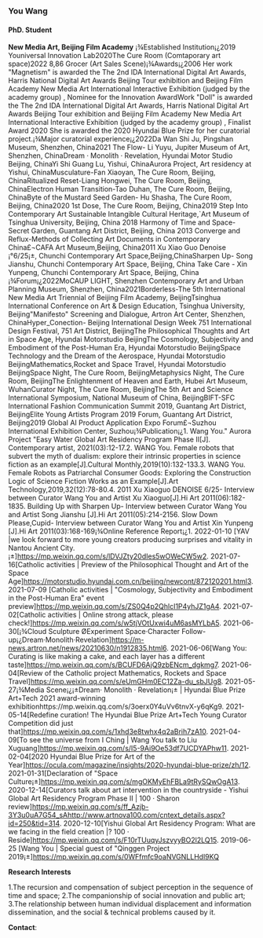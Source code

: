 ### You Wang
#### PhD. Student
**New Media Art, Beijing Film Academy**
¡¾Established Institution¡¿2019 Youniversal Innovation Lab2020The Cure Room (Comtaporary art space)2022 8,86 Grocer (Art Sales Scene)¡¾Awards¡¿2006 Her work "Magnetism" is awarded the The 2nd IDA International Digital Art Awards, Harris National Digital Art Awards Beijing Tour exhibition and Beijing Film Academy New Media Art International Interactive Exhibition (judged by the academy group) , Nominee for the Innovation AwardWork "Doll" is awarded the The 2nd IDA International Digital Art Awards, Harris National Digital Art Awards Beijing Tour exhibition and Beijing Film Academy New Media Art International Interactive Exhibition (judged by the academy group) , Finalist Award 2020 She is awarded the 2020 Hyundai Blue Prize for her curatorial project.¡¾Major curatorial experience¡¿2022Da Wan Shi Ju, Pingshan Museum, Shenzhen, China2021 The Flow- Li Yuyu, Jupiter Museum of Art, Shenzhen, ChinaDream &#183; Monolith &#183; Revelation, Hyundai Motor Studio Beijing, ChinaYi Shi Guang Lu, Yishui, ChinaAurora Project, Art residency at Yishui, ChinaMusculature-Fan Xiaoyan, The Cure Room, Beijing, ChinaRitualized Reset-Liang Hongwei, The Cure Room, Beijing, ChinaElectron Human Transition-Tao Duhan, The Cure Room, Beijing, ChinaByte of the Mustard Seed Garden- Hu Shasha, The Cure Room, Beijing, China2020 1st Dose, The Cure Room, Beijing, China2019 Step Into Contemporary Art Sustainable Intangible Cultural Heritage,`Art Museum of Tsinghua University, Beijing, China 2018 Harmony of Time and Space-Secret Garden, Guantang Art District, Beijing, China 2013 Converge and Reflux-Methods of Collecting Art Documents in Contemporary China£¬CAFA Art Museum,Beijing, China2011 Xu Xiao Guo Denoise ¡°6/25¡±, Chunchi Contemporary Art Space,Beijing,ChinaSharpen Up- Song Jianshu, Chunchi Contemporary Art Space, Beijing, China Take Care - Xin Yunpeng, Chunchi Contemporary Art Space, Beijing, China ¡¾Forum¡¿2022MoCAUP LIGHT, Shenzhen Contemporary Art and Urban Planning Museum, Shenzhen, China2021Borderless-The 5th International New Media Art Triennial of Beijing Film Academy, BeijingTsinghua International Conference on Art & Design Education, Tsinghua University, Beijing"Manifesto" Screening and Dialogue, Artron Art Center, Shenzhen, ChinaHyper_Conection- Beijing International Design Week 751 International Design Festival, 751 Art District, BeijingThe Philosophical Thoughts and Art in Space Age, Hyundai Motorstudio BeijingThe Cosmology, Subjectivity and Embodiment of the Post-Human Era, Hyundai Motorstudio BeijingSpace Technology and the Dream of the Aerospace, Hyundai Motorstudio BeijingMathematics,Rocket and Space Travel, Hyundai Motorstudio BeijingSpace Night, The Cure Room, BeijingMetaphysics Night, The Cure Room, BeijingThe Enlightenment of Heaven and Earth, Hubei Art Museum, WuhanCurator Night, The Cure Room, BeijingThe 5th Art and Science International Symposium, National Museum of China, BeijingBIFT-SFC International Fashion Communication Summit 2019, Guantang Art District, BeijingElite Young Artists Program 2019 Forum, Guantang Art District, Beijing2019 Global AI Product Application Expo Forum£¬Suzhou International Exhibition Center, Suzhou¡¾Publication¡¿1. Wang You." Aurora Project "Easy Water Global Art Residency Program Phase II[J]. Contemporary artist, 2021(03):12-17.2. WANG You. Female robots that subvert the myth of dualism: explore their intrinsic properties in science fiction as an example[J].Cultural Monthly,2019(10):132-133.3. WANG You. Female Robots as Patriarchal Consumer Goods: Exploring the Construction Logic of Science Fiction Works as an Example[J].Art Technology,2019,32(12):78-80.4. 2011 Xu Xiaoguo DENOISE 6/25- Interview between Curator Wang You and Artist Xu Xiaoguo[J].Hi Art 2011(06):182-1835. Building Up with Sharpen Up- Interview between Curator Wang You and Artist Song Jianshu [J].Hi Art 2011(05):214-2156. Slow Down Please,Cupid- Interview between Curator Wang You and Artist Xin Yunpeng [J].Hi Art 2011(03):168-169¡¾Online Reference Report¡¿1. 2022-01-10 [YAV |we look forward to more young creators producing surprises and vitality in Nantou Ancient City.¡±]https://mp.weixin.qq.com/s/lDVJZty20dIes5wOWeCW5w2. 2021-07-16[Catholic activities | Preview of the Philosophical Thought and Art of the Space Age]https://motorstudio.hyundai.com.cn/beijing/newcont/872120201.html3. 2021-07-09 [Catholic activities | "Cosmology, Subjectivity and Embodiment in the Post-Human Era" event preview]https://mp.weixin.qq.com/s/ZS0Q4p2QhlcI1P4yhJZ1gA4. 2021-07-02[Catholic activities | Online strong attack, please check!]https://mp.weixin.qq.com/s/w5tjVOtUxwi4uM6asMYLbA5. 2021-06-30[¡¾Cloud Sculpture Ø­Experiment Space&#183;Character Follow-up¡¿Dream&#183;Monolith&#183;Revelation]https://m-news.artron.net/news/20210630/n1912835.html6. 2021-06-06[Wang You: Curating is like making a cake, and each layer has a different taste]https://mp.weixin.qq.com/s/BCUFD6AjQ9zbENcm_dgkmg7. 2021-06-04[Review of the Catholic project Mathematics, Rockets and Space Travel]https://mp.weixin.qq.com/s/eUmGHm0EC12Za-du_sbJUg8. 2021-05-27¡¾Media Scene¡¿¡±Dream&#183; Monolith &#183; Revelation¡± | Hyundai Blue Prize Art+Tech 2021 award-winning exhibitionhttps://mp.weixin.qq.com/s/3oerx0Y4uVv6tnvX-y6qKg9. 2021-05-14[Redefine curation! The Hyundai Blue Prize Art+Tech Young Curator Competition did just that]https://mp.weixin.qq.com/s/1xhd3e8twhx4q2aBrih7zA10. 2021-04-09[To see the universe from I Ching | Wang You talk to Liu Xuguang]https://mp.weixin.qq.com/s/I5-9Ai9Oe53df7UCDYAPhw11. 2021-02-04[2020 Hyundai Blue Prize for Art of the Year]https://ocula.com/magazine/insights/2020-hyundai-blue-prize/zh/12. 2021-01-31[Declaration of "Space Culture¡±]https://mp.weixin.qq.com/s/mgOKMyEhFBLa9tRySQwOgA13. 2020-12-14[Curators talk about art intervention in the countryside - Yishui Global Art Residency Program Phase II | 100 &#183; Sharon review]https://mp.weixin.qq.com/s/ff_Azjb-3Y3u0uA7G54_sAhttp://www.artnova100.com/cntext_details.aspx?id=250&tid=314. 2020-12-10[Yishui Global Art Residency Program: What are we facing in the field creation |? 100 &#183; Reside]https://mp.weixin.qq.com/s/F10rTUuqyJszvyyBO2l2LQ15. 2019-06-25 [Wang You | Special guest of "Qinggen Project 2019¡±]https://mp.weixin.qq.com/s/0WFfmfc9oaNVGNLLHdl9KQ

**Research Interests**

1.The recursion and compensation of subject perception in the sequence of time and space; 2.The companionship of social innovation and public art; 3.The relationship between human individual displacement and information dissemination, and the social & technical problems caused by it.

**Contact**: 